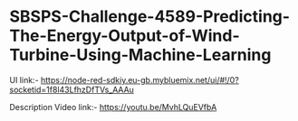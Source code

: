 # SBSPS-Challenge-4589-Predicting-The-Energy-Output-of-Wind-Turbine-Using-Machine-Learning

UI link:- https://node-red-sdkiy.eu-gb.mybluemix.net/ui/#!/0?socketid=1f8l43LfhzDfTVs_AAAu

Description Video link:- https://youtu.be/MvhLQuEVfbA
